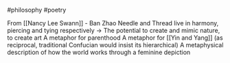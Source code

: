 #philosophy #poetry 

From [[Nancy Lee Swann]] - Ban Zhao
Needle and Thread live in harmony, piercing and tying respectively -> The potential to create and mimic nature, to create art 
	A metaphor for parenthood
	A metaphor for [[Yin and Yang]] (as reciprocal, traditional Confucian would insist its hierarchical)
		A metaphysical description of how the world works through a feminine depiction
	